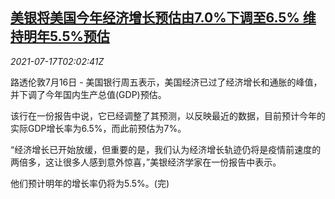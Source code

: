 <!--1626489063000-->
[美银将美国今年经济增长预估由7.0%下调至6.5% 维持明年5.5%预估](https://cn.reuters.com/article/boa-us-gdp-forecast-0717-idCNKBS2EN024)
------

<div><i>2021-07-17T02:02:41Z</i></div><p>路透伦敦7月16日 - 美国银行周五表示，美国经济已过了经济增长和通胀的峰值，并下调了今年国内生产总值(GDP)预估。</p><p>该行在一份报告中说，它已经调整了其预测，以反映最近的数据，目前预计今年的实际GDP增长率为6.5%，而此前预估为7%。</p><p>“经济增长已开始放缓，但重要的是，我们认为经济增长轨迹仍将是疫情前速度的两倍多，这让很多人感到意外惊喜，”美银经济学家在一份报告中表示。</p><p>他们预计明年的增长率仍将为5.5%。(完)</p>
